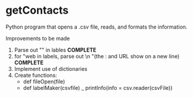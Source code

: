 # getContacts
Python program that opens a .csv file, reads, and formats the information.

Improvements to be made
1. Parse out "" in lables **COMPLETE**
2. for "web in labels, parse out \n "(the : and URL show on a new line) **COMPLETE**
3. Implement use of dictionaries
3. Create functions:
	- def fileOpen(file)
	- def labelMaker(csvfile)
	_ printInfo(info = csv.reader(csvFile))
